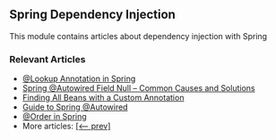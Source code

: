 ## Spring Dependency Injection

This module contains articles about dependency injection with Spring

### Relevant Articles

- [@Lookup Annotation in Spring](https://www.baeldung.com/spring-lookup)
- [Spring @Autowired Field Null – Common Causes and Solutions](https://www.baeldung.com/spring-autowired-field-null)
- [Finding All Beans with a Custom Annotation](https://www.baeldung.com/spring-injecting-all-annotated-beans)
- [Guide to Spring @Autowired](http://www.baeldung.com/spring-autowire)
- [@Order in Spring](http://www.baeldung.com/spring-order)
- More articles: [[<-- prev]](../spring-di-2)
